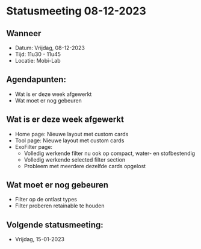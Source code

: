 # Statusmeeting 08-12-2023

## Wanneer
* Datum: Vrijdag, 08-12-2023
* Tijd: 11u30 - 11u45
* Locatie: Mobi-Lab

## Agendapunten:
* Wat is er deze week afgewerkt
* Wat moet er nog gebeuren

## Wat is er deze week afgewerkt
* Home page: Nieuwe layout met custom cards
* Tool page: Nieuwe layout met custom cards
* ExoFilter page:
  * Volledig werkende filter nu ook op compact, water- en stofbestendig
  * Volledig werkende selected filter section
  * Probleem met meerdere dezelfde cards opgelost 

## Wat moet er nog gebeuren
* Filter op de ontlast types
* Filter proberen retainable te houden

## Volgende statusmeeting:
* Vrijdag, 15-01-2023
